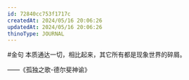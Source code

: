 ```yaml
---
id: 72840cc753f1717c
createdAt: 2024/05/16 20:06:26
updatedAt: 2024/05/16 20:06:26
thinoType: JOURNAL
---
```

#金句 本质通达一切，相比起来，其它所有都是现象世界的碎屑。

——《孤独之歌-德尔斐神谕》
